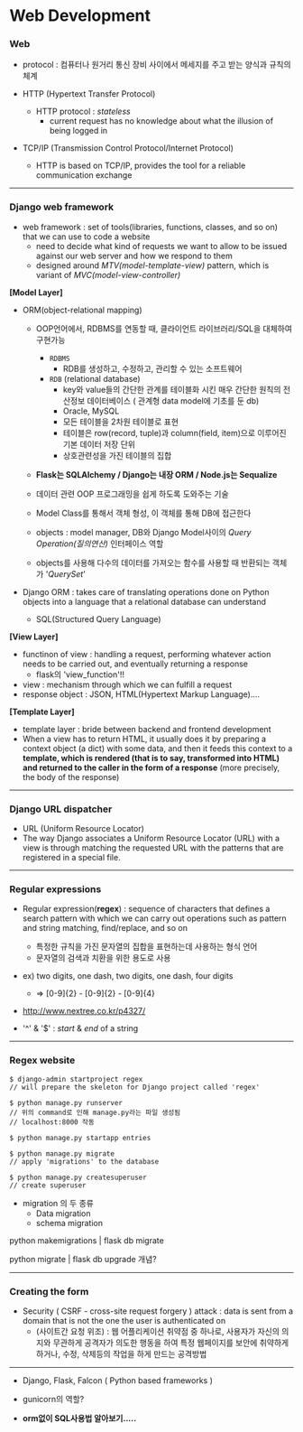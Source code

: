# Web Development

### Web

* protocol : 컴퓨터나 원거리 통신 장비 사이에서 메세지를 주고 받는 양식과 규칙의 체계

* HTTP (Hypertext Transfer Protocol)
  * HTTP protocol : *stateless*
    * current request has no knowledge about what the illusion of being logged in
* TCP/IP (Transmission Control Protocol/Internet Protocol)
  * HTTP is based on TCP/IP, provides the tool for a reliable communication exchange

---

### Django web framework

* web framework : set of tools(libraries, functions, classes, and so on) that we can use to code a website
  * need to decide what kind of requests we want to allow to be issued against our web server and how we respond to them
  * designed around *MTV(model-template-view)* pattern, which is variant of *MVC(model-view-controller)*



**[Model Layer]**

* ORM(object-relational mapping)

  * OOP언어에서, RDBMS를 연동할 때, 클라이언트 라이브러리/SQL을 대체하여 구현가능
    * `RDBMS`
      * RDB를 생성하고, 수정하고, 관리할 수 있는 소프트웨어
    * `RDB` (relational database)
      * key와 value들의 간단한 관계를 테이블화 시킨 매우 간단한 원칙의 전산정보 데이터베이스 ( 관계형 data model에 기초를 둔 db)
      * Oracle, MySQL
      * 모든 테이블을 2차원 테이블로 표현
      * 테이블은 row(record, tuple)과 column(field, item)으로 이루어진 기본 데이터 저장 단위
      * 상호관련성을 가진 테이블의 집합

  

  * **Flask는 SQLAlchemy / Django는 내장 ORM / Node.js는 Sequalize**

  

  * 데이터 관련 OOP 프로그래밍을 쉽게 하도록 도와주는 기술
  * Model Class를 통해서 객체 형성, 이 객체를 통해 DB에 접근한다
  * objects : model manager, DB와 Django Model사이의 *Query Operation(질의연산)* 인터페이스 역할
  * objects를 사용해 다수의 데이터를 가져오는 함수를 사용할 때 반환되는 객체가 '*QuerySet*'

* Django ORM : takes care of translating operations done on Python objects into a language that a relational database can understand

  * SQL(Structured Query Language)



**[View Layer]**

* functinon of view : handling a request, performing whatever action needs to be carried out, and eventually returning a response
  * flask의 'view_function'!!
* view : mechanism through which we can fulfill a request
* response object : JSON, HTML(Hypertext Markup Language)....



**[Template Layer]**

* template layer : bride between backend and frontend development
* When a view has to return HTML, it usually does it by preparing a context object (a dict) with some data, and then it feeds this context to a **template, which is rendered (that is to say, transformed into HTML) and returned to the caller in the form of a response** (more precisely, the body of the response)

---

### Django URL dispatcher

*  URL (Uniform Resource Locator)
* The way Django associates a Uniform Resource Locator (URL) with a view is through matching the requested URL with the patterns that are registered in a special file.

---

### Regular expressions

* Regular expression(**regex**) : sequence of characters that defines a search pattern with which we can carry out operations such as pattern and string matching, find/replace, and so on
  * 특정한 규칙을 가진 문자열의 집합을 표현하는데 사용하는 형식 언어
  * 문자열의 검색과 치환을 위한 용도로 사용

* ex) two digits, one dash, two digits, one dash, four digits
  * => [0-9]{2} - [0-9]{2} - [0-9]{4}
* http://www.nextree.co.kr/p4327/
* '^' & '$' : *start* & *end* of a string

---

### Regex website

```
$ django-admin startproject regex
// will prepare the skeleton for Django project called 'regex'

$ python manage.py runserver
// 위의 command로 인해 manage.py라는 파일 생성됨
// localhost:8000 작동

$ python manage.py startapp entries

$ python manage.py migrate
// apply 'migrations' to the database

$ python manage.py createsuperuser
// create superuser
```



* migration 의 두 종류
  * Data migration
  * schema migration



python makemigrations | flask db migrate

python migrate | flask db upgrade 개념?

---

### Creating the form

* Security ( CSRF - cross-site request forgery ) attack : data is sent from a domain that is not the one the user is authenticated on
  * (사이트간 요청 위조) : 웹 어플리케이션 취약점 중 하나로, 사용자가 자신의 의지와 무관하게 공격자가 의도한 행동을 하여 특정 웹페이지를 보안에 취약하게 하거나, 수정, 삭제등의 작업을 하게 만드는 공격방법

---

* Django, Flask, Falcon ( Python based frameworks )



* gunicorn의 역할?



* **orm없이 SQL사용법 알아보기.....**